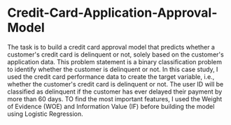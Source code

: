 # Credit-Card-Application-Approval-Model

The task is to build a credit card approval model that predicts whether a customer's credit card is delinquent or not, solely based on the customer's application data. This problem statement is a binary classification problem to identify whether the customer is delinquent or not.
In this case study, I used the credit card performance data to create the target variable, i.e., whether the customer's credit card is delinquent or not. The user ID will be classified as delinquent if the customer has ever delayed their payment by more than 60 days. 
TO find the most important features, I used the Weight of Evidence (WOE) and Information Value (IF) before building the model using Logistic Regression.
